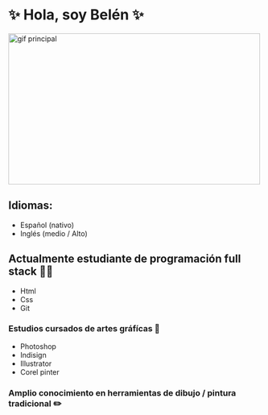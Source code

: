   # :sparkles: Hola, soy Belén :sparkles:

 <img src="https://www.icegif.com/wp-content/uploads/2023/05/icegif-567.gif" alt="gif principal" width="500" height="300"/>

 ## Idiomas:
 - Español (nativo)
 - Inglés (medio / Alto) 
  

## Actualmente estudiante de programación full stack :technologist:                                                          
- Html
- Css
- Git

  
### Estudios cursados de artes gráfícas :art:
- Photoshop
- Indisign
- Illustrator
- Corel pinter


### Amplio conocimiento en herramientas de dibujo / pintura tradicional :pencil2:

  

